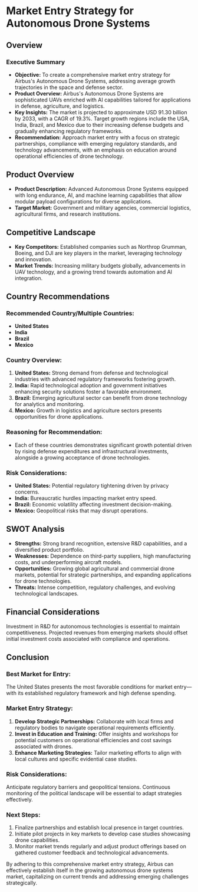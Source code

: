 # Market Entry Strategy for Autonomous Drone Systems

## Overview 

### Executive Summary 
- **Objective:** To create a comprehensive market entry strategy for Airbus's Autonomous Drone Systems, addressing average growth trajectories in the space and defense sector.
- **Product Overview:** Airbus's Autonomous Drone Systems are sophisticated UAVs enriched with AI capabilities tailored for applications in defense, agriculture, and logistics.
- **Key Insights:** The market is projected to approximate USD 91.30 billion by 2033, with a CAGR of 19.3%. Target growth regions include the USA, India, Brazil, and Mexico due to their increasing defense budgets and gradually enhancing regulatory frameworks.
- **Recommendation:** Approach market entry with a focus on strategic partnerships, compliance with emerging regulatory standards, and technology advancements, with an emphasis on education around operational efficiencies of drone technology.

## Product Overview
- **Product Description:** Advanced Autonomous Drone Systems equipped with long endurance, AI, and machine learning capabilities that allow modular payload configurations for diverse applications.
- **Target Market:** Government and military agencies, commercial logistics, agricultural firms, and research institutions.

## Competitive Landscape
- **Key Competitors:** Established companies such as Northrop Grumman, Boeing, and DJI are key players in the market, leveraging technology and innovation.
- **Market Trends:** Increasing military budgets globally, advancements in UAV technology, and a growing trend towards automation and AI integration.

## Country Recommendations
### Recommended Country/Multiple Countries:
- **United States**
- **India**
- **Brazil**
- **Mexico**

### Country Overview: 
1. **United States:** Strong demand from defense and technological industries with advanced regulatory frameworks fostering growth.
2. **India:** Rapid technological adoption and government initiatives enhancing security solutions foster a favorable environment.
3. **Brazil:** Emerging agricultural sector can benefit from drone technology for analytics and monitoring.
4. **Mexico:** Growth in logistics and agriculture sectors presents opportunities for drone applications.

### Reasoning for Recommendation:
- Each of these countries demonstrates significant growth potential driven by rising defense expenditures and infrastructural investments, alongside a growing acceptance of drone technologies.

### Risk Considerations:
- **United States:** Potential regulatory tightening driven by privacy concerns.
- **India:** Bureaucratic hurdles impacting market entry speed.
- **Brazil:** Economic volatility affecting investment decision-making.
- **Mexico:** Geopolitical risks that may disrupt operations.

## SWOT Analysis 
- **Strengths:** Strong brand recognition, extensive R&D capabilities, and a diversified product portfolio.
- **Weaknesses:** Dependence on third-party suppliers, high manufacturing costs, and underperforming aircraft models.
- **Opportunities:** Growing global agricultural and commercial drone markets, potential for strategic partnerships, and expanding applications for drone technologies.
- **Threats:** Intense competition, regulatory challenges, and evolving technological landscapes.

## Financial Considerations
Investment in R&D for autonomous technologies is essential to maintain competitiveness. Projected revenues from emerging markets should offset initial investment costs associated with compliance and operations.

## Conclusion 
### Best Market for Entry: 
The United States presents the most favorable conditions for market entry—with its established regulatory framework and high defense spending.

### Market Entry Strategy: 
1. **Develop Strategic Partnerships:** Collaborate with local firms and regulatory bodies to navigate operational requirements efficiently.
2. **Invest in Education and Training:** Offer insights and workshops for potential customers on operational efficiencies and cost savings associated with drones.
3. **Enhance Marketing Strategies:** Tailor marketing efforts to align with local cultures and specific evidential case studies.

### Risk Considerations: 
Anticipate regulatory barriers and geopolitical tensions. Continuous monitoring of the political landscape will be essential to adapt strategies effectively.

### Next Steps: 
1. Finalize partnerships and establish local presence in target countries.
2. Initiate pilot projects in key markets to develop case studies showcasing drone capabilities.
3. Monitor market trends regularly and adjust product offerings based on gathered customer feedback and technological advancements.

By adhering to this comprehensive market entry strategy, Airbus can effectively establish itself in the growing autonomous drone systems market, capitalizing on current trends and addressing emerging challenges strategically.